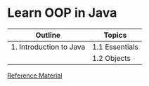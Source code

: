 # Learn OOP in Java

| Outline                                 | Topics                                            |
| --------------------------------------- | ------------------------------------------------- |
| 1. Introduction to Java                 | 1.1 Essentials                                    |
|                                         | 1.2 Objects                                       |


[Reference Material](https://sp18.datastructur.es/)

